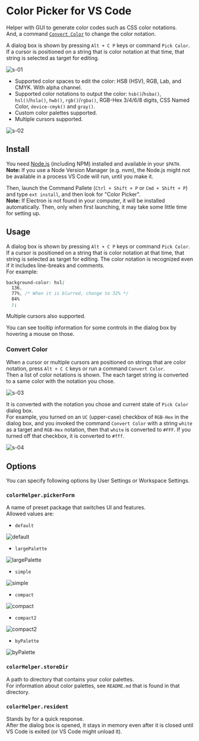 # Color Picker for VS Code

Helper with GUI to generate color codes such as CSS color notations.  
And, a command [`Convert Color`](#convert-color) to change the color notation.

A dialog box is shown by pressing `Alt + C P` keys or command `Pick Color`. If a cursor is positioned on a string that is color notation at that time, that string is selected as target for editing.

![s-01](https://github.com/anseki/vscode-color/raw/master/s-01.gif)

* Supported color spaces to edit the color: HSB (HSV), RGB, Lab, and CMYK. With alpha channel.
* Supported color notations to output the color: `hsb()`/`hsba()`, `hsl()`/`hsla()`, `hwb()`, `rgb()`/`rgba()`, RGB-Hex 3/4/6/8 digits, CSS Named Color, `device-cmyk()` and `gray()`.
* Custom color palettes supported.
* Multiple cursors supported.

![s-02](https://github.com/anseki/vscode-color/raw/master/s-02.gif)

## Install

You need [Node.js](https://nodejs.org/) (including NPM) installed and available in your `$PATH`.  
**Note:** If you use a Node Version Manager (e.g. nvm), the Node.js might not be available in a process VS Code will run, until you make it.

Then, launch the Command Pallete (`Ctrl + Shift + P` or `Cmd + Shift + P`) and type `ext install`, and then look for "Color Picker".  
**Note:** If Electron is not found in your computer, it will be installed automatically. Then, only when first launching, it may take some little time for setting up.

## Usage

A dialog box is shown by pressing `Alt + C P` keys or command `Pick Color`.  
If a cursor is positioned on a string that is color notation at that time, that string is selected as target for editing. The color notation is recognized even if it includes line-breaks and comments.  
For example:

```css
background-color: hsl(
  136,
  77%, /* When it is blurred, change to 32% */
  84%
  );
```

Multiple cursors also supported.

You can see tooltip information for some controls in the dialog box by hovering a mouse on those.

### Convert Color

When a cursor or multiple cursors are positioned on strings that are color notation, press `Alt + C C` keys or run a command `Convert Color`.  
Then a list of color notations is shown. The each target string is converted to a same color with the notation you chose.

![s-03](https://github.com/anseki/vscode-color/raw/master/s-03.gif)

It is converted with the notation you chose and current state of `Pick Color` dialog box.  
For example, you turned on an `UC` (upper-case) checkbox of `RGB-Hex` in the dialog box, and you invoked the command `Convert Color` with a string `white` as a target and `RGB-Hex` notation, then that `white` is converted to `#FFF`. If you turned off that checkbox, it is converted to `#fff`.

![s-04](https://github.com/anseki/vscode-color/raw/master/s-04.png)

## Options

You can specify following options by User Settings or Workspace Settings.

### `colorHelper.pickerForm`

A name of preset package that switches UI and features.  
Allowed values are:

* `default`

![default](https://github.com/anseki/vscode-color/raw/master/s-default.png)

* `largePalette`

![largePalette](https://github.com/anseki/vscode-color/raw/master/s-largePalette.png)

* `simple`

![simple](https://github.com/anseki/vscode-color/raw/master/s-simple.png)

* `compact`

![compact](https://github.com/anseki/vscode-color/raw/master/s-compact.png)

* `compact2`

![compact2](https://github.com/anseki/vscode-color/raw/master/s-compact2.png)

* `byPalette`

![byPalette](https://github.com/anseki/vscode-color/raw/master/s-byPalette.png)

### `colorHelper.storeDir`

A path to directory that contains your color palettes.  
For information about color palettes, see `README.md` that is found in that directory.

### `colorHelper.resident`

Stands by for a quick response.  
After the dialog box is opened, it stays in memory even after it is closed until VS Code is exited (or VS Code might unload it).
